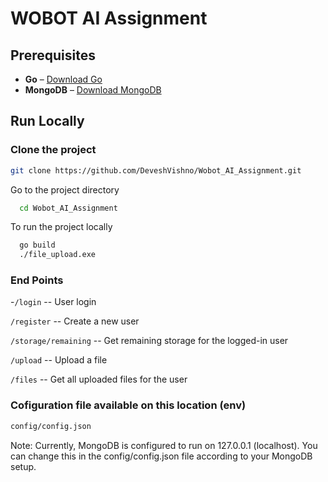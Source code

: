 # WOBOT AI Assignment

## Prerequisites

- **Go** – [Download Go](https://golang.org/dl/)
- **MongoDB** – [Download MongoDB](https://www.mongodb.com/try/download/)

## Run Locally

### Clone the project

```bash
git clone https://github.com/DeveshVishno/Wobot_AI_Assignment.git
```

Go to the project directory

```bash
  cd Wobot_AI_Assignment
```

To run the project locally

```bash
  go build
  ./file_upload.exe
```

### End Points

-`/login` -- User login

`/register` -- Create a new user

`/storage/remaining` -- Get remaining storage for the logged-in user

`/upload` -- Upload a file

`/files` -- Get all uploaded files for the user

### Cofiguration file available on this location (env)

```bash
config/config.json
```

Note: Currently, MongoDB is configured to run on 127.0.0.1 (localhost).
You can change this in the config/config.json file according to your MongoDB setup.

